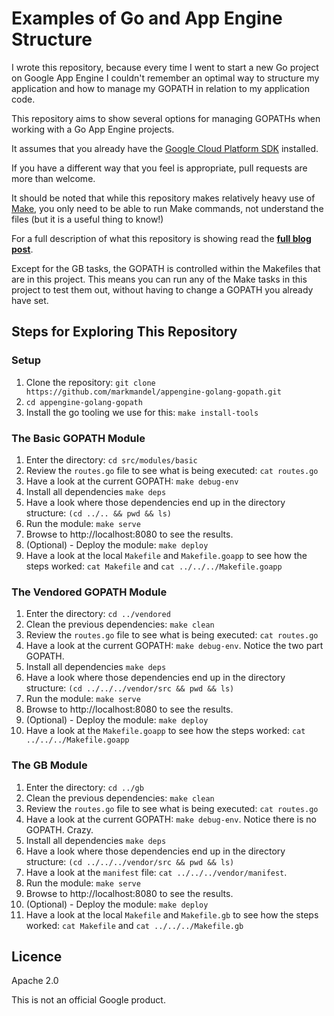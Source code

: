 Examples of Go and App Engine Structure
========================================

I wrote this repository, because every time I went to start a new Go project on Google App Engine
I couldn't remember an optimal way to structure my application and how to manage my GOPATH in relation
to my application code.

This repository aims to show several options for managing GOPATHs when working with a Go App Engine projects.

It assumes that you already have the [Google Cloud Platform SDK](https://cloud.google.com/sdk/) installed.

If you have a different way that you feel is appropriate, pull requests are more than welcome.

It should be noted that while this repository makes relatively heavy use of [Make](http://www.gnu.org/software/make/), you only need to be able to 
run Make commands, not understand the files (but it is a useful thing to know!)

For a full description of what this repository is showing read the **[full blog post](http://www.compoundtheory.com/configuring-your-gopath-with-go-and-google-app-engine)**.

Except for the GB tasks, the GOPATH is controlled within the Makefiles that are in this project. 
This means you can run any of the Make tasks in this project to test them out, 
without having to change a GOPATH you already have set.

## Steps for Exploring This Repository

### Setup

1. Clone the repository: `git clone https://github.com/markmandel/appengine-golang-gopath.git`
1. `cd appengine-golang-gopath`
1. Install the go tooling we use for this: `make install-tools` 

### The Basic GOPATH Module

1. Enter the directory: `cd src/modules/basic`
1. Review the `routes.go` file to see what is being executed: `cat routes.go` 
1. Have a look at the current GOPATH: `make debug-env`
1. Install all dependencies `make deps`
1. Have a look where those dependencies end up in the directory structure: `(cd ../.. && pwd && ls)`
1. Run the module: `make serve`
1. Browse to http://localhost:8080 to see the results.
1. (Optional) - Deploy the module: `make deploy`
1. Have a look at the local `Makefile` and `Makefile.goapp` to see how the steps worked: `cat Makefile` and `cat ../../../Makefile.goapp`

### The Vendored GOPATH Module

1. Enter the directory: `cd ../vendored`
1. Clean the previous dependencies: `make clean`
1. Review the `routes.go` file to see what is being executed: `cat routes.go` 
1. Have a look at the current GOPATH: `make debug-env`. Notice the two part GOPATH.
1. Install all dependencies `make deps`
1. Have a look where those dependencies end up in the directory structure: `(cd ../../../vendor/src && pwd && ls)`
1. Run the module: `make serve`
1. Browse to http://localhost:8080 to see the results.
1. (Optional) - Deploy the module: `make deploy`
1. Have a look at the `Makefile.goapp` to see how the steps worked: `cat ../../../Makefile.goapp`

### The GB Module

1. Enter the directory: `cd ../gb`
1. Clean the previous dependencies: `make clean`
1. Review the `routes.go` file to see what is being executed: `cat routes.go` 
1. Have a look at the current GOPATH: `make debug-env`. Notice there is no GOPATH. Crazy.
1. Install all dependencies `make deps`
1. Have a look where those dependencies end up in the directory structure: `(cd ../../../vendor/src && pwd && ls)` 
1. Have a look at the `manifest` file: `cat ../../../vendor/manifest`.
1. Run the module: `make serve`
1. Browse to http://localhost:8080 to see the results.
1. (Optional) - Deploy the module: `make deploy`
1. Have a look at the local `Makefile` and `Makefile.gb` to see how the steps worked: `cat Makefile` and `cat ../../../Makefile.gb` 

## Licence
Apache 2.0

This is not an official Google product.

